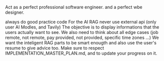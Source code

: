 Act as a perfect professional software engineer. and a perfect wbe designer.

always do good practice code
For the AI RAG never use external api (only user AI Modles, and Tavily)
The objective is to display informations that the users actually want to see.
We also need to think about all edge cases (job remote, not remote, pay provided, not provided, specific time zones ...)
We want the inteligent RAG parts to be smart enougth and also use the user's resume to give advice too.
Make sure to respect IMPLEMENTATION_MASTER_PLAN.md, and to update your progress on it.
